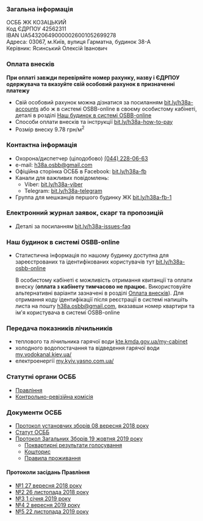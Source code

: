 
### **Загальна інформація**
ОСББ ЖК КОЗАЦЬКИЙ  
Код ЄДРПОУ 42562311  
IBAN UA543206490000026001052699278  
Адреса: 03067, м.Київ, вулиця Гарматна, будинок 38-А  
Керівник: Ясинський Олексій Іванович  

### **Оплата внесків**
**При оплаті завжди перевіряйте номер рахунку, назву і ЄДРПОУ одержувача та вказуйте свій особовий рахунок в призначенні платежу**

* Свій особовий рахунок можна дізнатися за посиланням [bit.ly/h38a-accounts](http://bit.ly/h38a-accounts) або ж в системі OSBB-online в своєму особистому кабінеті, деталі в розділі [Наш будинок в системі OSBB-online](#наш-будинок-в-системі-osbb-online)
* Способи оплати внесків та інструкції [bit.ly/h38a-how-to-pay](http://bit.ly/h38a-how-to-pay)
* Розмір внеску 9.78 грн/м<sup>2</sup>

### **Контактна інформація**
* Охорона/диспетчер (цілодобово) [(044) 228-06-63](tel:0442280663)
* e-mail: [h38a.osbb@gmail.com](mailto:h38a.osbb@gmail.com)
* Офіційна сторінка ОСББ в Facebook: [bit.ly/h38a-fb](http://bit.ly/h38a-fb)
* Канали для важливих повідомлень:
  * Viber: [bit.ly/h38a-viber](http://bit.ly/h38a-viber)
  * Telegram: [bit.ly/h38a-telegram](http://bit.ly/h38a-telegram)
* Группа для мешканців першого будинку ЖК [bit.ly/h38a-fb-1](http://bit.ly/h38a-fb-1)

### **Електронний журнал заявок, скарг та пропозицій**
* Деталі за посиланням [bit.ly/h38a-issues-faq](http://bit.ly/h38a-issues-faq)

### **Наш будинок в системі OSBB-online**
* Статистична інформація по нашому будинку доступна для зареєстрованих та ідентифікованих користувачів тут [bit.ly/h38a-osbb-online](http://bit.ly/h38a-osbb-online) 

  В особистому кабінеті є можливість отримання квитанції та оплати внеску (**оплата з кабінету тимчасово не працює.** Використовуйте альтернативні варіанти зазначені в розділі [Оплата внесків](#оплата-внесків)).
Для отримання коду ідентифікації після реєстрації в системі напишіть листа на пошту [h38a.osbb@gmail.com](mailto:h38a.osbb@gmail.com), вказавши номер квартири та ім'я користувача в системі OSBB-online

### **Передача показників лічильників**
* теплового та лічильника гарячої води [kte.kmda.gov.ua/my-cabinet](https://kte.kmda.gov.ua/my-cabinet)
* холодного водопостачання та відведення гарячої води [my.vodokanal.kiev.ua/](https://my.vodokanal.kiev.ua/)
* електроенергії [my.kyiv.yasno.com.ua/](https://www.my.kyiv.yasno.com.ua/)

### **Статутні органи ОСББ**
* [Правління ](https://docs.google.com/document/d/1d7HIYfjDTOu61M4SUHwi9FZSdCkdpm2HhNZmWEAYSCs/edit?usp=sharing)
* [Контрольно-ревізійна комісія](https://docs.google.com/document/d/1MULCBXfAUYqJuRnK5itVGdOZXXQzJK7KxBb2X7lHMi0/edit?usp=sharing)

### **Документи ОСББ**
* [Протокол установчих зборів 08 вересня 2018 року](https://drive.google.com/file/d/1SlXVGHamvOa_zyRH9eh1oRSo0A4I7P_6/view?usp=sharing)
* [Статут ОСББ](https://drive.google.com/open?id=14xIC6sDIH4-A1g7vS4oVjTHgiFJnv7w8)
* [Протокол Загальних Зборів 19 жовтня 2019 року](bit.ly/h38a-19-10-2019)
  * [Поквартирні результати голосування](http://bit.ly/h38a-zz2)
  * [Кошторис](https://drive.google.com/file/d/1lE4QNSAPhHOAKDgqAVJjJ9PPpJm6dVmP/view)
  * [Правила проживання](https://docs.google.com/document/d/1v5XoXLcFXOm3NxiNGJ7b74o8DPgRBsbY7uEgdSgEIfo/edit?usp=sharing)

#### **Протоколи засідань Правління**
* [№1 27 вересня 2018 року](https://drive.google.com/file/d/12Sn6l7H3_lMCg0IYRTToSloIuHhndL2C/view?usp=sharing)
* [№2 26 листопада 2018 року](https://drive.google.com/file/d/1ZRIXPF8kuvt5f7lfiE098iPaq6aSG_YO/view?usp=sharing)
* [№3 1 січня 2019 року](https://drive.google.com/file/d/16HXp8skHuWZMQvvMS-y-5awgw0N0Og0l/view?usp=sharing)
* [№4 2 вересня 2019 року](https://drive.google.com/open?id=1wkFga8jLO7MiL4fy7uwWqKIL3vbbqXqb)
* [№5 22 листопада 2019 року](https://drive.google.com/open?id=1whIRFppe844LXbxNV9c_5DZKcWyEZU16)
